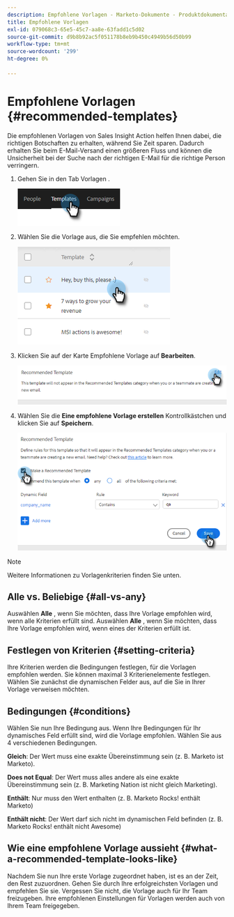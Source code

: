 ```yaml
---
description: Empfohlene Vorlagen - Marketo-Dokumente - Produktdokumentation
title: Empfohlene Vorlagen
exl-id: 079068c3-65e5-45c7-aa8e-63fadd1c5d02
source-git-commit: d9b8b92ac5f051178b8eb9b450c4949b56d50b99
workflow-type: tm+mt
source-wordcount: '299'
ht-degree: 0%

---
```


# Empfohlene Vorlagen {#recommended-templates}

Die empfohlenen Vorlagen von Sales Insight Action helfen Ihnen dabei, die richtigen Botschaften zu erhalten, während Sie Zeit sparen. Dadurch erhalten Sie beim E-Mail-Versand einen größeren Fluss und können die Unsicherheit bei der Suche nach der richtigen E-Mail für die richtige Person verringern.

1. Gehen Sie in den Tab Vorlagen .

   ![](assets/recommended-templates-1.png)

1. Wählen Sie die Vorlage aus, die Sie empfehlen möchten.

   ![](assets/recommended-templates-2.png)

1. Klicken Sie auf der Karte Empfohlene Vorlage auf **Bearbeiten**.

   ![](assets/recommended-templates-3.png)

1. Wählen Sie die **Eine empfohlene Vorlage erstellen** Kontrollkästchen und klicken Sie auf **Speichern**.

   ![](assets/recommended-templates-4.png)

>[!NOTE]
>
>Weitere Informationen zu Vorlagenkriterien finden Sie unten.

## Alle vs. Beliebige {#all-vs-any}

Auswählen **Alle** , wenn Sie möchten, dass Ihre Vorlage empfohlen wird, wenn alle Kriterien erfüllt sind. Auswählen **Alle** , wenn Sie möchten, dass Ihre Vorlage empfohlen wird, wenn eines der Kriterien erfüllt ist.

## Festlegen von Kriterien {#setting-criteria}

Ihre Kriterien werden die Bedingungen festlegen, für die Vorlagen empfohlen werden. Sie können maximal 3 Kriterienelemente festlegen. Wählen Sie zunächst die dynamischen Felder aus, auf die Sie in Ihrer Vorlage verweisen möchten.

## Bedingungen {#conditions}

Wählen Sie nun Ihre Bedingung aus. Wenn Ihre Bedingungen für Ihr dynamisches Feld erfüllt sind, wird die Vorlage empfohlen. Wählen Sie aus 4 verschiedenen Bedingungen.

**Gleich**: Der Wert muss eine exakte Übereinstimmung sein (z. B. Marketo ist Marketo).

**Does not Equal**: Der Wert muss alles andere als eine exakte Übereinstimmung sein (z. B. Marketing Nation ist nicht gleich Marketing).

**Enthält**: Nur muss den Wert enthalten (z. B. Marketo Rocks! enthält Marketo)

**Enthält nicht**: Der Wert darf sich nicht im dynamischen Feld befinden (z. B. Marketo Rocks! enthält nicht Awesome)

## Wie eine empfohlene Vorlage aussieht {#what-a-recommended-template-looks-like}

Nachdem Sie nun Ihre erste Vorlage zugeordnet haben, ist es an der Zeit, den Rest zuzuordnen. Gehen Sie durch Ihre erfolgreichsten Vorlagen und empfehlen Sie sie. Vergessen Sie nicht, die Vorlage auch für Ihr Team freizugeben. Ihre empfohlenen Einstellungen für Vorlagen werden auch von Ihrem Team freigegeben.
